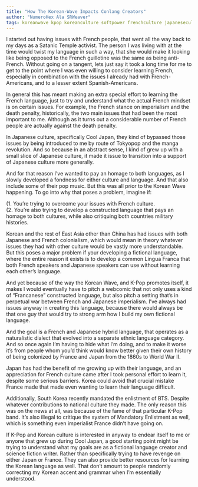 ```yaml
---
title: "How The Korean-Wave Impacts Conlang Creators"
author: "NumeroHex Ala SRWeaver"
tags: koreanwave kpop koreanculture softpower frenchculture japaneseculture
---
```

I started out having issues with French people, that went all the way back to my days as a Satanic Temple activist. The person I was living with at the time would twist my language in such a way, that she would make it looking like being opposed to the French guillotine was the same as being anti-French. Without going on a tangent, lets just say it took a long time for me to get to the point where I was even willing to consider learning French, especially in combination with the issues I already had with French-Americans, and to a lesser extent Spanish-Americans.

In general this has meant making an extra special effort to learning the French language, just to try and understand what the actual French mindset is on certain issues. For example, the French stance on imperialism and the death penalty, historically, the two main issues that had been the most important to me. Although as it turns out a considerable number of French people are actually against the death penalty.

In Japanese culture, specifically Cool Japan, they kind of bypassed those issues by being introduced to me by route of Tokyopop and the manga revolution. And so because in an abstract sense, I kind of grew up with a small slice of Japanese culture, it made it issue to transition into a support of Japanese culture more generally.

And for that reason I’ve wanted to pay an homage to both languages, as I slowly developed a fondness for either culture and language. And that also include some of their pop music. But this was all prior to the Korean Wave happening. To go into why that poses a problem, imagine if:

(1. You’re trying to overcome your issues with French culture.<br />
(2. You’re also trying to develop a constructed language that pays an homage to both cultures, while also critiquing both countries military histories.

Korean and the rest of East Asia other than China has had issues with both Japanese and French colonialism, which would mean in theory whatever issues they had with other culture would be vastly more understandable. But this poses a major problem if your developing a fictional language, where the entire reason it exists is to develop a common Lingua Franca that both French speakers and Japanese speakers can use without learning each other’s language.

And yet because of the way the Korean Wave, and K-Pop promotes itself, it makes I would eventually have to pitch a webcomic that not only uses a kind of “Francanese” constructed language, but also pitch a setting that’s in perpetual war between French and Japanese imperialism. I’ve always had issues anyway in creating this language, because there would always be that one guy that would try to strong arm how I build my own fictional language.

And the goal is a French and Japanese hybrid language, that operates as a naturalistic dialect that evolved into a separate ethnic language category. And so once again I’m having to hide what I’m doing, and to make it worse it’s from people whom you’d think would know better given their own history of being colonized by France and Japan from the 1860s to World War II.

Japan has had the benefit of me growing up with their language, and an appreciation for French culture came after I took personal effort to learn it, despite some serious barriers. Korea could avoid that crucial mistake France made that made even wanting to learn their language difficult.

Additionally, South Korea recently mandated the enlistment of BTS. Despite whatever contributions to national culture they made. The only reason this was on the news at all, was because of the fame of that particular K-Pop band. It’s also illegal to critique the system of Mandatory Enlistment as well, which is something even imperialist France didn’t have going on.

If K-Pop and Korean culture is interested in anyway to endear itself to me or anyone that grew up during Cool Japan, a good starting point might be trying to understand what my goals are as a fictional language creator and science fiction writer. Rather than specifically trying to have revenge on either Japan or France. They can also provide better resources for learning the Korean language as well. That don’t amount to people randomly correcting my Korean accent and grammar when I’m essentially understood.
